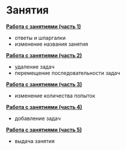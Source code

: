 # Занятия

 **[Работа с занятиями (часть 1)](https://www.gitbook.com/book/pelican/help/edit#/edit/master/rabota_s_zanyatiyami.md)**
- ответы и шпаргалки
- изменение названия занятия
 
**[Работа с занятиями (часть 2)](https://www.gitbook.com/book/pelican/help/edit#/edit/master/rabota_s_zanyatiyami_chast_2.md)**
- удаление задач
- перемещение последовательности задач
 
**[Работа с занятиями (часть 3)](https://www.gitbook.com/book/pelican/help/edit#/edit/master/rabota_s_zanyatiyami_chast_3.md)**
- изменение количества попыток 
  
**[Работа с занятиями (часть 4)](https://www.gitbook.com/book/pelican/help/edit#/edit/master/rabota_s_zanyatiyami_chast_4.md)**
- добавление задач 
 
**[Работа с занятиями (часть 5)](https://www.gitbook.com/book/pelican/help/edit#/edit/master/rabota_s_zanyatiyami_chast_5.md)**
- выдача занятия 
